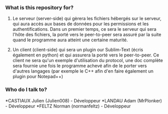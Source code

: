 ### What is this repository for? ###

1) Le serveur (server-side) qui gèrera les fichiers hébergés sur le serveur, qui aura accès aux bases de données pour les permissions et les authentifications. Dans un premier temps, ce sera le serveur qui sera l'hôte des fichiers, la porté vers le peer-to-peer sera assuré par la suite quand le programme aura atteint une certaine maturité.

2) Un client (client-side) qui sera un plugin our Sublim-Text (écris également en python) et qui assurera la porté vers le peer-to-peer. Ce client ne sera qu'un exemple d'utilisation du protocol, une doc complète sera fournie une fois le programme achevé afin de le porter vers d'autres langages (par exemple le C++ afin d'en faire également un plugin pour Notepad++)

### Who do I talk to? ###

*CASTIAUX Julien (Julien008) - Développeur
*LANDAU Adam (MrPlonker) - Développeur
*FELTZ Norman (normanfeltz) - Développeur

